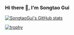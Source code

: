 ### Hi there 👋, I'm Songtao Gui

[![SongtaoGui's GitHub stats](https://github-readme-stats.vercel.app/api?username=songtaogui)](https://github.com/anuraghazra/github-readme-stats)

[![trophy](https://github-profile-trophy.vercel.app/?username=songtaogui)](https://github.com/ryo-ma/github-profile-trophy)

<!--
**songtaogui/songtaogui** is a ✨ _special_ ✨ repository because its `README.md` (this file) appears on your GitHub profile.

Here are some ideas to get you started:

- 🔭 I’m currently working on ...
- 🌱 I’m currently learning ...
- 👯 I’m looking to collaborate on ...
- 🤔 I’m looking for help with ...
- 💬 Ask me about ...
- 📫 How to reach me: ...
- 😄 Pronouns: ...
- ⚡ Fun fact: ...
-->
